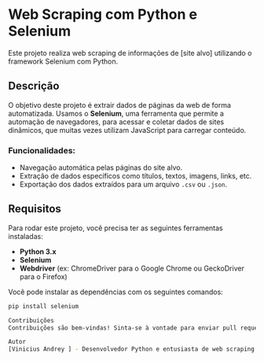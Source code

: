 # Web Scraping com Python e Selenium

Este projeto realiza web scraping de informações de [site alvo] utilizando o framework Selenium com Python.

## Descrição

O objetivo deste projeto é extrair dados de páginas da web de forma automatizada.
Usamos o **Selenium**, uma ferramenta que permite a automação de navegadores, para acessar e coletar dados de sites dinâmicos, que muitas vezes utilizam JavaScript para carregar conteúdo.

### Funcionalidades:
- Navegação automática pelas páginas do site alvo.
- Extração de dados específicos como títulos, textos, imagens, links, etc.
- Exportação dos dados extraídos para um arquivo `.csv` ou `.json`.

## Requisitos

Para rodar este projeto, você precisa ter as seguintes ferramentas instaladas:

- **Python 3.x**
- **Selenium**
- **Webdriver** (ex: ChromeDriver para o Google Chrome ou GeckoDriver para o Firefox)

Você pode instalar as dependências com os seguintes comandos:

```bash
pip install selenium

Contribuições
Contribuições são bem-vindas! Sinta-se à vontade para enviar pull requests e reportar issues.

Autor
[Vinicius Andrey ] - Desenvolvedor Python e entusiasta de web scraping.
